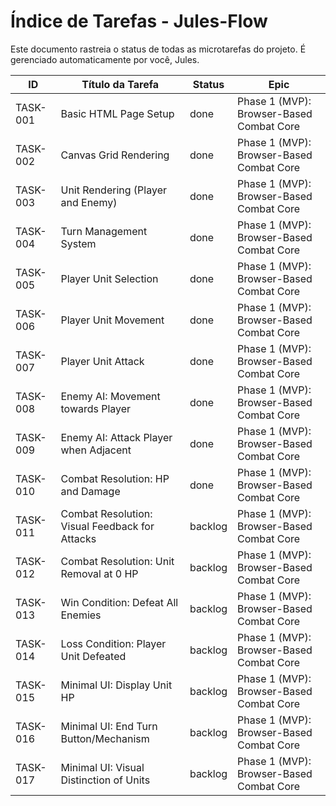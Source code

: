 # Índice de Tarefas - Jules-Flow

Este documento rastreia o status de todas as microtarefas do projeto. É gerenciado automaticamente por você, Jules.

| ID | Título da Tarefa | Status | Epic |
|----|------------------|--------|------|
| TASK-001 | Basic HTML Page Setup | done | Phase 1 (MVP): Browser-Based Combat Core |
| TASK-002 | Canvas Grid Rendering | done | Phase 1 (MVP): Browser-Based Combat Core |
| TASK-003 | Unit Rendering (Player and Enemy) | done | Phase 1 (MVP): Browser-Based Combat Core |
| TASK-004 | Turn Management System | done | Phase 1 (MVP): Browser-Based Combat Core |
| TASK-005 | Player Unit Selection | done | Phase 1 (MVP): Browser-Based Combat Core |
| TASK-006 | Player Unit Movement | done | Phase 1 (MVP): Browser-Based Combat Core |
| TASK-007 | Player Unit Attack | done | Phase 1 (MVP): Browser-Based Combat Core |
| TASK-008 | Enemy AI: Movement towards Player | done | Phase 1 (MVP): Browser-Based Combat Core |
| TASK-009 | Enemy AI: Attack Player when Adjacent | done | Phase 1 (MVP): Browser-Based Combat Core |
| TASK-010 | Combat Resolution: HP and Damage | done | Phase 1 (MVP): Browser-Based Combat Core |
| TASK-011 | Combat Resolution: Visual Feedback for Attacks | backlog | Phase 1 (MVP): Browser-Based Combat Core |
| TASK-012 | Combat Resolution: Unit Removal at 0 HP | backlog | Phase 1 (MVP): Browser-Based Combat Core |
| TASK-013 | Win Condition: Defeat All Enemies | backlog | Phase 1 (MVP): Browser-Based Combat Core |
| TASK-014 | Loss Condition: Player Unit Defeated | backlog | Phase 1 (MVP): Browser-Based Combat Core |
| TASK-015 | Minimal UI: Display Unit HP | backlog | Phase 1 (MVP): Browser-Based Combat Core |
| TASK-016 | Minimal UI: End Turn Button/Mechanism | backlog | Phase 1 (MVP): Browser-Based Combat Core |
| TASK-017 | Minimal UI: Visual Distinction of Units | backlog | Phase 1 (MVP): Browser-Based Combat Core |
